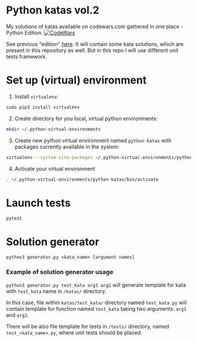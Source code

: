 # Python katas vol.2
My solutions of katas available on codewars.com gathered in one place - Python Edition.
[![CodeWars](https://www.codewars.com/users/Wojcirej/badges/large)](https://www.codewars.com/users/Wojcirej/badges/large "My Honor Badge")

See previous "edition" [here](https://github.com/Wojcirej/python-katas). It will contain some kata solutions, which are present in this repository as well. But in this repo I will use different unit tests framework.

# Set up (virtual) environment
1. Install `virtualenv`:
```bash
sudo pip3 install virtualenv
```
2. Create directory for you local, virtual python environments:
```bash
mkdir ~/.python-virtual-environments
```
3. Create new python virtual environment named `python-katas` with packages currently available in the system:
```bash
virtualenv --system-site-packages ~/.python-virtual-environments/python-katas
```
4. Activate your virtual environment
```bash
. ~/.python-virtual-environments/python-katas/bin/activate
```

# Launch tests
`pytest`
# Solution generator
`python3 generator.py <kata_name> [argument names]`
### Example of solution generator usage
`python3 generator.py test_kata arg1 arg2`
will generate template for kata with `test_kata` name in `/katas/` directory.

In this case, file within `katas/test_kata/` directory named `test_kata.py` will contain template for function named `test_kata` taking two arguments: `arg1` and `arg2`.

There will be also file template for tests in `/tests/` directory, named `test_<kata_name>.py`, where unit tests should be placed.